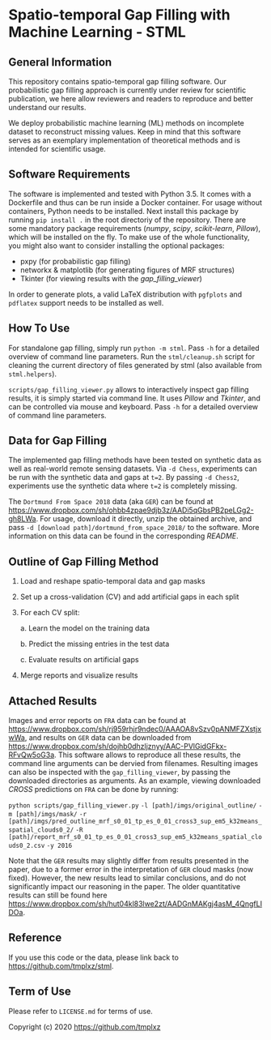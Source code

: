 # Spatio-temporal Gap Filling with Machine Learning - STML

## General Information

This repository contains spatio-temporal gap filling software.
Our probabilistic gap filling approach is currently under review for scientific publication, we here allow reviewers and readers to reproduce and better understand our results.

We deploy probabilistic machine learning (ML) methods on incomplete dataset to reconstruct missing values.
Keep in mind that this software serves as an exemplary implementation of theoretical methods and is intended for scientific usage.

## Software Requirements

The software is implemented and tested with Python 3.5.
It comes with a Dockerfile and thus can be run inside a Docker container.
For usage without containers, Python needs to be installed.
Next install this package by running `pip install .` in the root directoriy of the repository.
There are some mandatory package requirements (*numpy*, *scipy*, *scikit-learn*, *Pillow*), which will be installed on the fly.
To make use of the whole functionality, you might also want to consider installing the optional packages:

* pxpy (for probabilistic gap filling)
* networkx & matplotlib (for generating figures of MRF structures)
* Tkinter (for viewing results with the *gap_filling_viewer*)

In order to generate plots, a valid LaTeX distribution with `pgfplots` and `pdflatex` support needs to be installed as well.

## How To Use

For standalone gap filling, simply run `python -m stml`. Pass `-h` for a detailed overview of command line parameters.
Run the `stml/cleanup.sh` script for cleaning the current directory of files generated by stml (also available from `stml.helpers`).

`scripts/gap_filling_viewer.py` allows to interactively inspect gap filling results, it is simply started via command line.
It uses *Pillow* and *Tkinter*, and can be controlled via mouse and keyboard.
Pass `-h` for a detailed overview of command line parameters.

## Data for Gap Filling

The implemented gap filling methods have been tested on synthetic data as well as real-world remote sensing datasets.
Via `-d Chess`, experiments can be run with the synthetic data and gaps at `t=2`.
By passing `-d Chess2`, experiments use the synthetic data where `t=2` is completely missing.

The `Dortmund From Space 2018` data (aka `GER`) can be found at <https://www.dropbox.com/sh/ohbb4zpae9djb3z/AADi5qGbsPB2peLGg2-gh8LWa>.
For usage, download it directly, unzip the obtained archive, and pass `-d [download path]/dortmund_from_space_2018/` to the software. More information on this data can be found in the corresponding *README*.

## Outline of Gap Filling Method

1. Load and reshape spatio-temporal data and gap masks

2. Set up a cross-validation (CV) and add artificial gaps in each split

3. For each CV split:

    a. Learn the model on the training data

    b. Predict the missing entries in the test data

    c. Evaluate results on artificial gaps

4. Merge reports and visualize results

## Attached Results

Images and error reports on `FRA` data can be found at <https://www.dropbox.com/sh/rj959rhjr9ndec0/AAAOA8vSzv0pANMFZXstjxwWa>, and results on `GER` data can be downloaded from <https://www.dropbox.com/sh/dojhb0dhzljznyy/AAC-PVlGidGFkx-RFvQw5oG3a>.
This software allows to reproduce all these results, the command line arguments can be dervied from filenames. Resulting images can also be inspected with the `gap_filling_viewer`, by passing the downloaded directories as arguments. As an example, viewing downloaded *CROSS* predictions on `FRA` can be done by running:

`python scripts/gap_filling_viewer.py`
`-l [path]/imgs/original_outline/`
`-m [path]/imgs/mask/`
`-r [path]/imgs/pred_outline_mrf_s0_01_tp_es_0_01_cross3_sup_em5_k32means_spatial_clouds0_2/`
`-R [path]/report_mrf_s0_01_tp_es_0_01_cross3_sup_em5_k32means_spatial_clouds0_2.csv`
`-y 2016`

Note that the `GER` results may slightly differ from results presented in the paper, due to a former error in the interpretation of `GER` cloud masks (now fixed).
However, the new results lead to similar conclusions, and do not significantly impact our reasoning in the paper.
The older quantitative results can still be found here <https://www.dropbox.com/sh/hut04kl83lwe2zt/AADGnMAKgj4asM_4QngfLIDOa>.

## Reference

If you use this code or the data, please link back to <https://github.com/tmplxz/stml>.

## Term of Use

Please refer to `LICENSE.md` for terms of use.

Copyright (c) 2020 <https://github.com/tmplxz>
